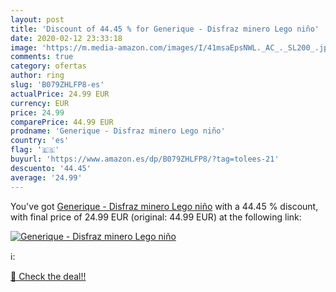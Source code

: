 ```yaml
---
layout: post
title: 'Discount of 44.45 % for Generique - Disfraz minero Lego niño'
date: 2020-02-12 23:33:18
image: 'https://m.media-amazon.com/images/I/41msaEpsNWL._AC_._SL200_.jpg'
comments: true
category: ofertas
author: ring
slug: 'B079ZHLFP8-es'
actualPrice: 24.99 EUR
currency: EUR
price: 24.99
comparePrice: 44.99 EUR
prodname: 'Generique - Disfraz minero Lego niño'
country: 'es'
flag: '🇪🇸'
buyurl: 'https://www.amazon.es/dp/B079ZHLFP8/?tag=tolees-21'
descuento: '44.45'
average: '24.99'
---
```


You've got [Generique - Disfraz minero Lego niño](https://www.amazon.es/dp/B079ZHLFP8/?tag=tolees-21) with a  44.45 % discount, with final price of 24.99 EUR (original: 44.99 EUR) at the following link:

[![Generique - Disfraz minero Lego niño](https://m.media-amazon.com/images/I/41msaEpsNWL._AC_._SL200_.jpg)](https://www.amazon.es/dp/B079ZHLFP8/?tag=tolees-21)

ℹ️:


[🛒 Check the deal!!](https://www.amazon.es/dp/B079ZHLFP8/?tag=tolees-21)
